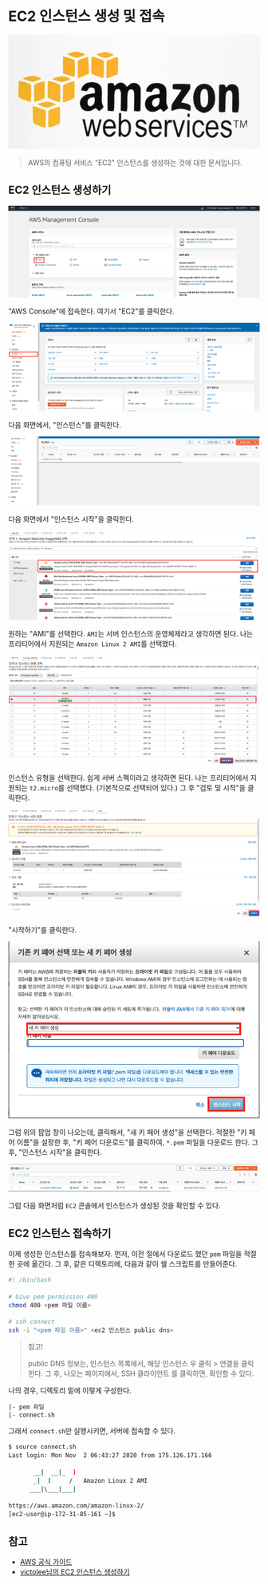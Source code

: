 # EC2 인스턴스 생성 및 접속

![logo](../logo.png)

> AWS의 컴퓨팅 서비스 "EC2" 인스턴스를 생성하는 것에 대한 문서입니다.


## EC2 인스턴스 생성하기 

![01](./01.png)

"AWS Console"에 접속한다. 여기서 "EC2"를 클릭한다.

![02](./02.png)

다음 화면에서, "인스턴스"를 클릭한다.

![03](./03.png)

다음 화면에서 "인스턴스 시작"을 클릭한다.

![04](./04.png)

원하는 "AMI"를 선택한다. `AMI`는 서버 인스턴스의 운영체제라고 생각하면 된다. 나는 프리티어에서 지원되는 `Amazon Linux 2 AMI`를 선택했다.

![05](./05.png)

인스턴스 유형을 선택한다. 쉽게 서버 스펙이라고 생각하면 된다. 나는 프리티어에서 지원되는 `t2.micro`를 선택했다. (기본적으로 선택되어 있다.) 그 후 "검토 및 시작"을 클릭한다.

![06](./06.png)

"시작하기"를 클릭한다.

![07](./07.png)

그럼 위의 팝업 창이 나오는데, 클릭해서, "새 키 페어 생성"을 선택한다. 적절한 "키 페어 이름"을 설정한 후, "키 페어 다운로드"를 클릭하여, `*.pem` 파일을 다운로드 한다. 그 후, "인스턴스 시작"을 클릭한다.

![08](./08.png)

그럼 다음 화면처럼 `EC2` 콘솔에서 인스턴스가 생성된 것을 확인할 수 있다.


## EC2 인스턴스 접속하기

이제 생성한 인스턴스를 접속해보자. 먼저, 이전 절에서 다운로드 했던 `pem` 파일을 적절한 곳에 옮긴다. 그 후, 같은 디렉토리에, 다음과 같이 쉘 스크립트를 만들어준다.

```bash
#! /bin/bash

# Give pem permission 400
chmod 400 <pem 파일 이름>

# ssh connect
ssh -i "<pem 파일 이름>" <ec2 인스턴스 public dns>
```

> 참고!
> 
> public DNS 정보는, 인스턴스 목록에서, 해당 인스턴스 우 클릭 > 연결을 클릭한다. 그 후, 나오는 페이지에서, SSH 클라이언트 를 클릭하면, 확인할 수 있다.

나의 경우, 디렉토리 밑에 이렇게 구성한다.

```
|- pem 파일
|- connect.sh
```

그래서 `connect.sh`만 실행시키면, 서버에 접속할 수 있다.

```bash
$ source connect.sh
Last login: Mon Nov  2 06:43:27 2020 from 175.126.171.166

       __|  __|_  )
       _|  (     /   Amazon Linux 2 AMI
      ___|\___|___|

https://aws.amazon.com/amazon-linux-2/
[ec2-user@ip-172-31-85-161 ~]$
```

## 참고

- [AWS 공식 가이드](https://aws.amazon.com/ko/ec2/getting-started/)
- [victolee님의 EC2 인스턴스 생성하기](https://victorydntmd.tistory.com/61)